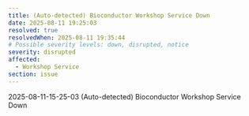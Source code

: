 ```yaml
---
title: (Auto-detected) Bioconductor Workshop Service Down
date: 2025-08-11 19:25:03
resolved: true
resolvedWhen: 2025-08-11 19:35:44
# Possible severity levels: down, disrupted, notice
severity: disrupted
affected:
  - Workshop Service
section: issue
---
```


2025-08-11-15-25-03 (Auto-detected) Bioconductor Workshop Service Down

